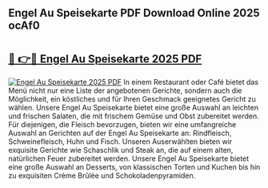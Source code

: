 ## Engel Au Speisekarte PDF Download Online 2025 ocAf0

# <h2><a href="http://gc73pit.nevu.top/?p=Engel+Au+Speisekarte">🔗 👉🔴 Engel Au Speisekarte 2025 PDF</a></h2>

[![Engel Au Speisekarte 2025 PDF](https://i.imgur.com/dBaPXMq.png)](http://gc73pit.nevu.top/?p=Engel+Au+Speisekarte)
In einem Restaurant oder Café bietet das Menü nicht nur eine Liste der angebotenen Gerichte, sondern auch die Möglichkeit, ein köstliches und für Ihren Geschmack geeignetes Gericht zu wählen. Unsere Engel Au Speisekarte bietet eine große Auswahl an leichten und frischen Salaten, die mit frischem Gemüse und Obst zubereitet werden. Für diejenigen, die Fleisch bevorzugen, bieten wir eine umfangreiche Auswahl an Gerichten auf der Engel Au Speisekarte an: Rindfleisch, Schweinefleisch, Huhn und Fisch. Unseren Auserwählten bieten wir exquisite Gerichte wie Schaschlik und Steak an, die auf einem alten, natürlichen Feuer zubereitet werden. Unsere Engel Au Speisekarte bietet eine große Auswahl an Desserts, von klassischen Torten und Kuchen bis hin zu exquisiten Crème Brûlée und Schokoladenpyramiden.
